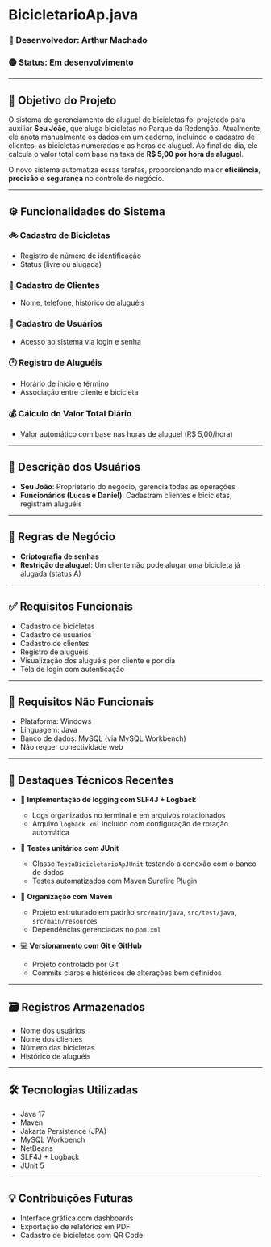 # BicicletarioAp.java

### 👤 Desenvolvedor: Arthur Machado  
### 🟡 Status: Em desenvolvimento

---

## 🎯 Objetivo do Projeto

O sistema de gerenciamento de aluguel de bicicletas foi projetado para auxiliar **Seu João**, que aluga bicicletas no Parque da Redenção. Atualmente, ele anota manualmente os dados em um caderno, incluindo o cadastro de clientes, as bicicletas numeradas e as horas de aluguel. Ao final do dia, ele calcula o valor total com base na taxa de **R$ 5,00 por hora de aluguel**.

O novo sistema automatiza essas tarefas, proporcionando maior **eficiência**, **precisão** e **segurança** no controle do negócio.

---

## ⚙️ Funcionalidades do Sistema

### 🚲 Cadastro de Bicicletas
- Registro de número de identificação
- Status (livre ou alugada)

### 👥 Cadastro de Clientes
- Nome, telefone, histórico de aluguéis

### 🔐 Cadastro de Usuários
- Acesso ao sistema via login e senha

### 🕐 Registro de Aluguéis
- Horário de início e término
- Associação entre cliente e bicicleta

### 💰 Cálculo do Valor Total Diário
- Valor automático com base nas horas de aluguel (R$ 5,00/hora)

---

## 👤 Descrição dos Usuários

- **Seu João**: Proprietário do negócio, gerencia todas as operações
- **Funcionários (Lucas e Daniel)**: Cadastram clientes e bicicletas, registram aluguéis

---

## 🧠 Regras de Negócio

- **Criptografia de senhas**
- **Restrição de aluguel**: Um cliente não pode alugar uma bicicleta já alugada (status A)

---

## ✅ Requisitos Funcionais

- Cadastro de bicicletas
- Cadastro de usuários
- Cadastro de clientes
- Registro de aluguéis
- Visualização dos aluguéis por cliente e por dia
- Tela de login com autenticação

---

## 🚫 Requisitos Não Funcionais

- Plataforma: Windows
- Linguagem: Java
- Banco de dados: MySQL (via MySQL Workbench)
- Não requer conectividade web

---

## 🌟 Destaques Técnicos Recentes

- 🔧 **Implementação de logging com SLF4J + Logback**
  - Logs organizados no terminal e em arquivos rotacionados
  - Arquivo `logback.xml` incluído com configuração de rotação automática

- 🧪 **Testes unitários com JUnit**
  - Classe `TestaBicicletarioApJUnit` testando a conexão com o banco de dados
  - Testes automatizados com Maven Surefire Plugin

- 📁 **Organização com Maven**
  - Projeto estruturado em padrão `src/main/java`, `src/test/java`, `src/main/resources`
  - Dependências gerenciadas no `pom.xml`

- 💻 **Versionamento com Git e GitHub**
  - Projeto controlado por Git
  - Commits claros e históricos de alterações bem definidos

---

## 🗃️ Registros Armazenados

- Nome dos usuários
- Nome dos clientes
- Número das bicicletas
- Histórico de aluguéis

---

## 🛠️ Tecnologias Utilizadas

- Java 17
- Maven
- Jakarta Persistence (JPA)
- MySQL Workbench
- NetBeans
- SLF4J + Logback
- JUnit 5

---

## 💡 Contribuições Futuras

- Interface gráfica com dashboards
- Exportação de relatórios em PDF
- Cadastro de bicicletas com QR Code   
